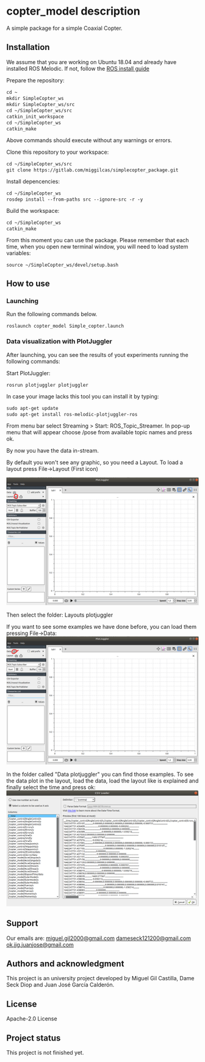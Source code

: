 # copter_model description #

A simple package for a simple Coaxial Copter.

## Installation ##

We assume that you are working on Ubuntu 18.04 and already have installed ROS Melodic. If not, follow the [ROS install guide](http://wiki.ros.org/melodic/Installation/Ubuntu)

Prepare the repository:
```
cd ~
mkdir SimpleCopter_ws
mkdir SimpleCopter_ws/src
cd ~/SimpleCopter_ws/src
catkin_init_workspace
cd ~/SimpleCopter_ws
catkin_make
```

Above commands should execute without any warnings or errors.

Clone this repository to your workspace:

```
cd ~/SimpleCopter_ws/src
git clone https://gitlab.com/miggilcas/simplecopter_package.git
```

Install depencencies:

```
cd ~/SimpleCopter_ws
rosdep install --from-paths src --ignore-src -r -y
```

Build the workspace:

```
cd ~/SimpleCopter_ws
catkin_make
```

From this moment you can use the package. Please remember that each time, when you open new terminal window, you will need to load system variables:

```
source ~/SimpleCopter_ws/devel/setup.bash
```



## How to use ##

### Launching ###
Run the following commands below.
```
roslaunch copter_model Simple_copter.launch
```

### Data visualization with PlotJuggler ###
After launching, you can see the results of yout experiments running the following commands:

Start PlotJuggler:

```
rosrun plotjuggler plotjuggler
```

In case your image lacks this tool you can install it by typing:

```
sudo apt-get update
sudo apt-get install ros-melodic-plotjuggler-ros
```
From menu bar select Streaming > Start: ROS_Topic_Streamer. In pop-up menu that will appear choose /pose from available topic names and press ok.

By now you have the data in-stream.

By default you won't see any graphic, so you need a Layout. To load a layout press File->Layout (First icon)

![Image text](https://github.com/miggilcas/copter_model/blob/main/Images/plotjuggler_tutorial1.png)

Then select the folder: Layouts plotjuggler

If you want to see some examples we have done before, you can load them pressing File->Data:
![Image text](https://github.com/miggilcas/copter_model/blob/main/Images/plotjuggler_tutorial2.png)

In the folder called "Data plotjuggler" you can find those examples. 
To see the data plot in the layout, load the data, load the layout like is explained and finally select the time and press ok:
![Image text](https://github.com/miggilcas/copter_model/blob/main/Images/plotjuggler_tutorial3.png)

## Support
Our emails are:
	miguel.gil2000@gmail.com 	dameseck121200@gmail.com	ok.jjg.juanjose@gmail.com


## Authors and acknowledgment
This project is an university project developed by Miguel Gil Castilla, Dame Seck Diop and Juan José García Calderón.

## License
Apache-2.0 License

## Project status
This project is not finished yet.

